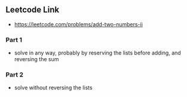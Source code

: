 ## Leetcode Link
- https://leetcode.com/problems/add-two-numbers-ii

### Part 1
- solve in any way, probably by reserving the lists before adding, and reversing the sum

### Part 2
- solve without reversing the lists
